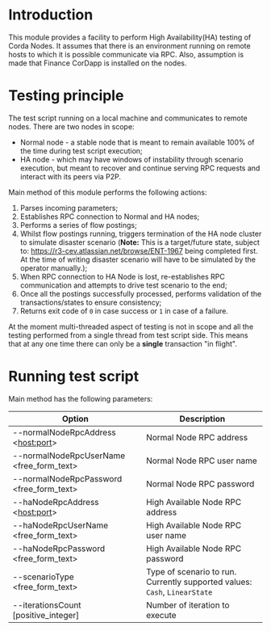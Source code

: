 # Introduction

This module provides a facility to perform High Availability(HA) testing of Corda Nodes.
It assumes that there is an environment running on remote hosts to which it is possible
communicate via RPC. Also, assumption is made that Finance CorDapp is installed on the nodes. 

# Testing principle

The test script running on a local machine and communicates to remote nodes.
There are two nodes in scope:
* Normal node - a stable node that is meant to remain available 100% of the time during test script execution;
* HA node - which may have windows of instability through scenario execution, but meant to recover 
and continue serving RPC requests and interact with its peers via P2P.

Main method of this module performs the following actions:
1. Parses incoming parameters;
2. Establishes RPC connection to Normal and HA nodes;
3. Performs a series of flow postings;
4. Whilst flow postings running, triggers termination of the HA node cluster to simulate disaster scenario
(**Note:** This is a target/future state, subject to: https://r3-cev.atlassian.net/browse/ENT-1967 being completed first. 
At the time of writing disaster scenario will have to be simulated by the operator manually.);
5. When RPC connection to HA Node is lost, re-establishes RPC communication and attempts to drive test scenario to the end;
6. Once all the postings successfully processed, performs validation of the transactions/states to ensure consistency;
6. Returns exit code of `0` in case success or `1` in case of a failure.  

At the moment multi-threaded aspect of testing is not in scope and all the testing performed from a single thread from
test script side. This means that at any one time there can only be a **single** transaction "in flight". 

# Running test script

Main method has the following parameters:

| Option                                   | Description |
| ------                                   | ----------- |
| --normalNodeRpcAddress <<host:port>>     | Normal Node RPC address |             
| --normalNodeRpcUserName <free_form_text> | Normal Node RPC user name |
| --normalNodeRpcPassword <free_form_text> | Normal Node RPC password |                               
| --haNodeRpcAddress <<host:port>>         | High Available Node RPC address |
| --haNodeRpcUserName <free_form_text>     | High Available Node RPC user name |  
| --haNodeRpcPassword <free_form_text>     | High Available Node RPC password |             
| --scenarioType <free_form_text>          | Type of scenario to run. Currently supported values: `Cash`, `LinearState` |
| --iterationsCount [positive_integer]     | Number of iteration to execute |